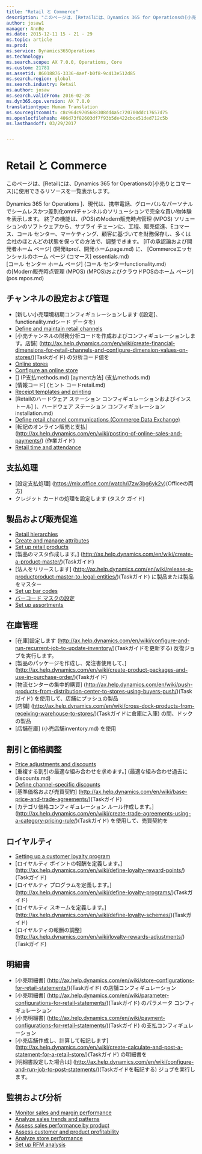 ```yaml
---
title: "Retail と Commerce"
description: "このページは、[Retailには、Dynamics 365 for Operationsの[小売りとコマース]に使用できるリソースを一覧表示します。"
author: josaw1
manager: AnnBe
ms.date: 2015-12-11 15 - 21 - 29
ms.topic: article
ms.prod: 
ms.service: Dynamics365Operations
ms.technology: 
ms.search.scope: AX 7.0.0, Operations, Core
ms.custom: 21781
ms.assetid: 86018876-3336-4aef-b0f8-9c413e512d85
ms.search.region: global
ms.search.industry: Retail
ms.author: josaw
ms.search.validFrom: 2016-02-28
ms.dyn365.ops.version: AX 7.0.0
translationtype: Human Translation
ms.sourcegitcommit: c8c96dc9705688308dd4a5c720700ddc17657d75
ms.openlocfilehash: 406d73f82603df7f93b5de422cbce51ded712c5b
ms.lasthandoff: 03/29/2017


---
```


# <a name="retail-and-commerce"></a>Retail と Commerce

このページは、[Retailには、Dynamics 365 for Operationsの[小売りとコマース]に使用できるリソースを一覧表示します。

Dynamics 365 for Operations ]、現代は、携帯電話、グローバルなパーソナルでシームレスかつ差別化omniチャンネルのソリューションで完全な買い物体験を表示します。 終了の機能は、(POS)のModern販売時点管理 (MPOS) ソリューションのソフトウェアから、サプライ チェーンに、工程、販売促進、Eコマース、コール センター、マーケティング、顧客に基づいてを財務保存し、多くは会社のほとんどの状態を保っての方法で、調整できます。 
[ITの承認論および開発者ホーム ページ] (開発itpro/、開発ホームpage.md) に、 
[Commerceエッセンシャルのホーム ページ (コマース] essentials.md)  
[コール センター ホーム ページ] (コール センターfunctionality.md)  
の[Modern販売時点管理 (MPOS) (MPOS)およびクラウドPOSのホーム ページ] (pos mpos.md) 

## <a name="channel-setup-and-management"></a>チャンネルの設定および管理
-   [新しい小売環境初期コンフィギュレーションします ([設定]、functionality.mdシード データを) 
-   [Define and maintain retail channels](define-maintain-retail-channels.md)
-   [小売チャンネルの財務分析コードを作成およびコンフィギュレーションします。店舗] (http://ax.help.dynamics.com/en/wiki/create-financial-dimensions-for-retail-channels-and-configure-dimension-values-on-stores/)(Taskガイド) の分析コード値を
-   [Online stores](online-stores.md)
-   [Configure an online store](dev-itpro/configure-online-store.md)
-   [] (P支払methods.md) [ayment方法] (支払methods.md) 
-   [情報コード] (ヒント コードretail.md) 
-   [Receipt templates and printing](receipt-templates-printing.md)
-   [Retailのハードウェア ステーション コンフィギュレーションおよびインストール] (、ハードウェア ステーション コンフィギュレーションinstallation.md) 
-   [Define retail channel communications (Commerce Data Exchange)](dev-itpro/define-retail-channel-communications-cdx.md)
-   [転記のオンライン販売と支払] (http://ax.help.dynamics.com/en/wiki/posting-of-online-sales-and-payments/) (作業ガイド) 
-   [Retail time and attendance](retail-time-attendance.md)

## <a name="payment-processing"></a>支払処理
-   [設定支払処理] (https://mix.office.com/watch/i7zw3bg6yk2v)(Officeの両方) 
-   クレジット カードの処理を設定します (タスク ガイド) 

## <a name="products-and-merchandising"></a>製品および販売促進
-   [Retail hierarchies](retail-hierarchies.md)
-   [Create and manage attributes](create-manage-attributes.md)
-   [Set up retail products](set-up-retail-products.md)
-   [製品のマスタ作成します。] (http://ax.help.dynamics.com/en/wiki/create-a-product-master/)(Taskガイド) 
-   [法人をリリースします] (http://ax.help.dynamics.com/en/wiki/release-a-productproduct-master-to-legal-entities/)(Taskガイド) に製品または製品をマスター
-   [Set up bar codes](set-up-bar-codes.md)
-   [バーコード マスクの設定](set-up-bar-code-masks.md)
-   [Set up assortments](set-up-assortments.md)

## <a name="inventory-management"></a>在庫管理
-   [在庫]設定します (http://ax.help.dynamics.com/en/wiki/configure-and-run-recurrent-job-to-update-inventory/)(Taskガイドを更新する) 反復ジョブを実行します。
-   [製品のパッケージを作成し、発注書使用して、] (http://ax.help.dynamics.com/en/wiki/create-product-packages-and-use-in-purchase-order/)(Taskガイド) 
-   [物流センターの集中的購買] (http://ax.help.dynamics.com/en/wiki/push-products-from-distribution-center-to-stores-using-buyers-push/)(Taskガイド) を使用して、店舗にプッシュの製品
-   [店舗] (http://ax.help.dynamics.com/en/wiki/cross-dock-products-from-receiving-warehouse-to-stores/)(Taskガイドに倉庫に入庫) の間、ドックの製品
-   [店舗在庫] (小売店舗inventory.md) を使用

## <a name="discounts-and-price-adjustments"></a>割引と価格調整
-   [Price adjustments and discounts](price-adjustments-discounts.md)
-   [重複する割引の最適な組み合わせを求めます。] (最適な組み合わせ過去にdiscounts.md) 
-   [Define channel-specific discounts](define-channel-specific-discounts.md)
-   [基準価格および売買契約] (http://ax.help.dynamics.com/en/wiki/base-price-and-trade-agreements/)(Taskガイド) 
-   [カテゴリ価格コンフィギュレーション ルール作成します。] (http://ax.help.dynamics.com/en/wiki/create-trade-agreements-using-a-category-pricing-rule/)(Taskガイド) を使用して、売買契約を

## <a name="loyalty"></a>ロイヤルティ
-   [Setting up a customer loyalty program](set-up-customer-loyalty-program.md)
-   [ロイヤルティ ポイントの報酬を定義します。] (http://ax.help.dynamics.com/en/wiki/define-loyalty-reward-points/)(Taskガイド) 
-   [ロイヤルティ プログラムを定義します。] (http://ax.help.dynamics.com/en/wiki/define-loyalty-programs/)(Taskガイド) 
-   [ロイヤルティ スキームを定義します。] (http://ax.help.dynamics.com/en/wiki/define-loyalty-schemes/)(Taskガイド) 
-   [ロイヤルティの報酬の調整] (http://ax.help.dynamics.com/en/wiki/loyalty-rewards-adjustments/)(Taskガイド) 

## <a name="statements"></a>明細書
-   [小売明細書] (http://ax.help.dynamics.com/en/wiki/store-configurations-for-retail-statements/)(Taskガイド) の店舗コンフィギュレーション
-   [小売明細書] (http://ax.help.dynamics.com/en/wiki/parameter-configurations-for-retail-statements/)(Taskガイド) のパラメータ コンフィギュレーション
-   [小売明細書] (http://ax.help.dynamics.com/en/wiki/payment-configurations-for-retail-statements/)(Taskガイド) の支払コンフィギュレーション
-   [小売店舗作成し、計算して転記します] (http://ax.help.dynamics.com/en/wiki/create-calculate-and-post-a-statement-for-a-retail-store/)(Taskガイド) の明細書を
-   [明細書設定した場合は] (http://ax.help.dynamics.com/en/wiki/configure-and-run-job-to-post-statements/)(Taskガイドを転記する) ジョブを実行します。

## <a name="monitoring-and-analysis"></a>監視および分析
-   [Monitor sales and margin performance](monitor-sales-margin-performance.md)
-   [Analyze sales trends and patterns](analyze-sales-trends-patterns.md)
-   [Assess sales performance by product](sales-performance-products.md)
-   [Assess customer and product profitability](assess-customer-product-profitability.md)
-   [Analyze store performance](store-performance-information.md)
-   [Set up RFM analysis](set-up-rfm-analysis.md)


 


